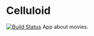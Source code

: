 # Celluloid
[![Build Status](https://travis-ci.org/rmxsantiago/celluloid.svg?branch=master)](https://travis-ci.org/rmxsantiago/celluloid)
App about movies.
